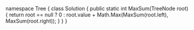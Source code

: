 namespace Tree 
{
  class Solution
  {
      public static int MaxSum(TreeNode root)
      {
          return root == null ? 0 :
            root.value + Math.Max(MaxSum(root.left), MaxSum(root.right));
      }
  }
}